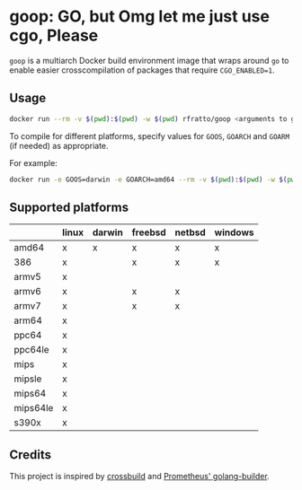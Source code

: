 # goop: GO, but Omg let me just use cgo, Please

`goop` is a multiarch Docker build environment image that wraps around `go` to
enable easier crosscompilation of packages that require `CGO_ENABLED=1`.

## Usage

```bash
docker run --rm -v $(pwd):$(pwd) -w $(pwd) rfratto/goop <arguments to go>
```

To compile for different platforms, specify values for `GOOS`, `GOARCH` and
`GOARM` (if needed) as appropriate.

For example:

```bash
docker run -e GOOS=darwin -e GOARCH=amd64 --rm -v $(pwd):$(pwd) -w $(pwd) rfratto/goop build github.com/grafana/agent/cmd/agent
```

## Supported platforms

|          | linux | darwin | freebsd | netbsd | windows |
| -------- | ----- | ------ | ------- | ------ | ------- |
| amd64    |     x |      x |       x |      x |       x |
| 386      |     x |        |       x |      x |       x |
| armv5    |     x |        |         |        |         |
| armv6    |     x |        |       x |      x |         |
| armv7    |     x |        |       x |      x |         |
| arm64    |     x |        |         |        |         |
| ppc64    |     x |        |         |        |         |
| ppc64le  |     x |        |         |        |         |
| mips     |     x |        |         |        |         |
| mipsle   |     x |        |         |        |         |
| mips64   |     x |        |         |        |         |
| mips64le |     x |        |         |        |         |
| s390x    |     x |        |         |        |         |

## Credits

This project is inspired by [crossbuild](https://github.com/multiarch/crossbuild)
and [Prometheus' golang-builder](https://github.com/prometheus/golang-builder).
